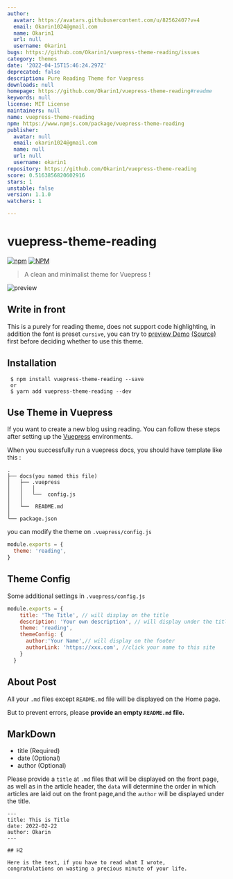 ```yaml
---
author:
  avatar: https://avatars.githubusercontent.com/u/82562407?v=4
  email: Okarin1024@gmail.com
  name: Okarin1
  url: null
  username: Okarin1
bugs: https://github.com/Okarin1/vuepress-theme-reading/issues
category: themes
date: '2022-04-15T15:46:24.297Z'
deprecated: false
description: Pure Reading Theme for Vuepress
downloads: null
homepage: https://github.com/Okarin1/vuepress-theme-reading#readme
keywords: null
license: MIT License
maintainers: null
name: vuepress-theme-reading
npm: https://www.npmjs.com/package/vuepress-theme-reading
publisher:
  avatar: null
  email: okarin1024@gmail.com
  name: null
  url: null
  username: okarin1
repository: https://github.com/Okarin1/vuepress-theme-reading
score: 0.5163856820602916
stars: 1
unstable: false
version: 1.1.0
watchers: 1

---
```



# vuepress-theme-reading

[![npm](https://img.shields.io/npm/v/vuepress-theme-reading)](https://www.npmjs.com/package/vuepress-theme-reading)
[![NPM](https://img.shields.io/npm/l/vuepress-theme-reading)](https://github.com/okarin1/vuepress-theme-reading/blob/master/LICENSE)


>A clean and minimalist theme for Vuepress !

![preview](https://s2.loli.net/2022/04/15/853HCKESbQc4euV.png)

## Write in front

This is a purely for reading theme, does not support code highlighting, in addition the font is preset `cursive`, you can try to [preview Demo](https://reading.okarin.cn) [(Source)](https://github.com/okarin1/reading-project) first before deciding whether to use this theme.


## Installation

```shell
 $ npm install vuepress-theme-reading --save
 or
 $ yarn add vuepress-theme-reading --dev
```


## Use Theme in Vuepress

If you want to create a new blog using reading. You can follow these steps after setting up the [Vuepress](https://www.vuepress.cn/) environments.

When you successfully run a vuepress docs, you should have template like this :
```
.
├── docs(you named this file)
│   ├── .vuepress 
│   │   │  
│   │   └──  config.js 
│   │   
│   └──  README.md
│
└── package.json
```

you can modify the theme on `.vuepress/config.js` 



```js
module.exports = {
  theme: 'reading',
}
```
## Theme Config

Some additional settings in `.vuepress/config.js` 

```js
module.exports = {
    title: 'The Title', // will display on the title
    description: 'Your own description', // will display under the title
    theme: 'reading',
    themeConfig: {
      author:'Your Name',// will display on the footer
      authorLink: 'https://xxx.com', //click your name to this site
    }
  }
```


## About Post

All your `.md` files except `README.md` file will be displayed on the Home page. 

But to prevent errors, please **provide an empty `README.md` file.**

## MarkDown

- title (Required)
- date (Optional)
- author (Optional)

Please provide a `title` at `.md` files that will be displayed on the front page, as well as in the article header,
the `data` will determine the order in which articles are laid out on the front page,and the `author` will be displayed under the title.



```
---
title: This is Title
date: 2022-02-22
author: Okarin
---

## H2

Here is the text, if you have to read what I wrote,
congratulations on wasting a precious minute of your life.

```

